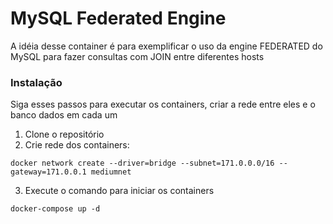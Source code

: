 # MySQL Federated Engine

A idéia desse container é para exemplificar o uso da engine FEDERATED do MySQL para fazer consultas com JOIN entre diferentes hosts

### Instalação

Siga esses passos para executar os containers, criar a rede entre eles e o banco dados em cada um

1. Clone o repositório
2. Crie rede dos containers:
```
docker network create --driver=bridge --subnet=171.0.0.0/16 --gateway=171.0.0.1 mediumnet
```
3. Execute o comando para iniciar os containers
```
docker-compose up -d
```
